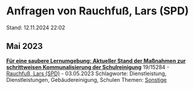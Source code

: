 # Anfragen von Rauchfuß, Lars (SPD)

Stand: 12.11.2024 22:02

## Mai 2023
**[Für eine saubere Lernumgebung: Aktueller Stand der Maßnahmen zur schrittweisen Kommunalisierung der Schulreinigung](https://pardok.parlament-berlin.de/starweb/adis/citat/VT/19/SchrAnfr/S19-15284.pdf)**
19/15284 - [Rauchfuß, Lars (SPD)](autor_rauchfuss_lars_spd.md) - 03.05.2023
Schlagworte: Dienstleistung, Dienstleistungen, Gebäudereinigung, Schulen
Themen: [Sonstige](thema_sonstige.md)

